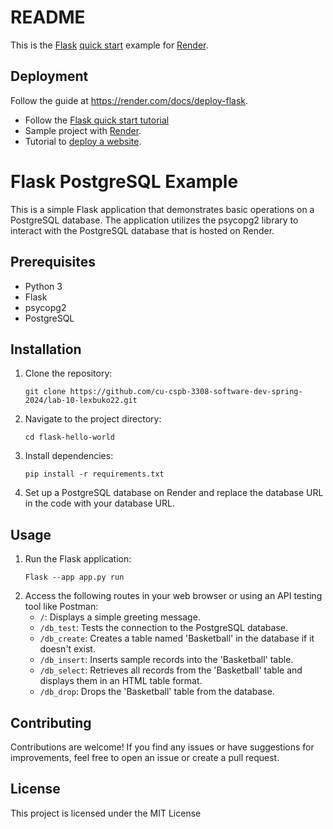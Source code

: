# README

This is the [Flask](http://flask.pocoo.org/) [quick start](http://flask.pocoo.org/docs/1.0/quickstart/#a-minimal-application) example for [Render](https://render.com).

## Deployment

Follow the guide at https://render.com/docs/deploy-flask.
* Follow the [Flask quick start tutorial](http://flask.pocoo.org/docs/1.0/quickstart/#a-minimal-application)
* Sample project with [Render](https://render.com).
* Tutorial to [deploy a website](https://render.com/docs/deploy-flask).


# Flask PostgreSQL Example

This is a simple Flask application that demonstrates basic operations on a PostgreSQL database. The application utilizes the psycopg2 library to interact with the PostgreSQL database that is hosted on Render.

## Prerequisites
- Python 3
- Flask
- psycopg2
- PostgreSQL

## Installation
1. Clone the repository:
    ```
    git clone https://github.com/cu-cspb-3308-software-dev-spring-2024/lab-10-lexbuko22.git
    ```
2. Navigate to the project directory:
    ```
    cd flask-hello-world
    ```
3. Install dependencies:
    ```
    pip install -r requirements.txt
    ```
4. Set up a PostgreSQL database on Render and replace the database URL in the code with your database URL.

## Usage
1. Run the Flask application:
    ```
    Flask --app app.py run
    ```
2. Access the following routes in your web browser or using an API testing tool like Postman:
    - `/`: Displays a simple greeting message.
    - `/db_test`: Tests the connection to the PostgreSQL database.
    - `/db_create`: Creates a table named 'Basketball' in the database if it doesn't exist.
    - `/db_insert`: Inserts sample records into the 'Basketball' table.
    - `/db_select`: Retrieves all records from the 'Basketball' table and displays them in an HTML table format.
    - `/db_drop`: Drops the 'Basketball' table from the database.

## Contributing
Contributions are welcome! If you find any issues or have suggestions for improvements, feel free to open an issue or create a pull request.

## License
This project is licensed under the MIT License
